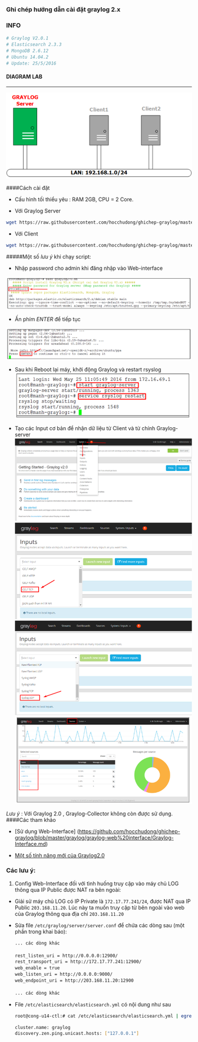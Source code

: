﻿### Ghi chép hướng dẫn cài đặt graylog 2.x

### INFO
```sh
# Graylog V2.0.1
# Elasticsearch 2.3.3
# MongoDB 2.6.12
# Ubuntu 14.04.2
# Update: 25/5/2016
```

#### DIAGRAM LAB
*** 
![Topo LAB](images/grayloglab.png)

####Cách cài đặt
 - Cấu hình tối thiểu yêu : RAM 2GB, CPU = 2 Core.
 
 - Với Graylog Server
 
 ```sh
 wget https://raw.githubusercontent.com/hocchudong/ghichep-graylog/master/graylog/graylog-scripts/graylog2-0.sh
 ```
 - Với Client
 ```sh
 wget https://raw.githubusercontent.com/hocchudong/ghichep-graylog/master/graylog/graylog-scripts/graylog-collector.sh
 ```
 
 #####Một số *lưu ý* khi chạy script:
 
 - Nhập password cho admin khi đăng nhập vào Web-interface
 
 ![NOTE1](images/i1.png)

 - Ấn phím *ENTER* để tiếp tục
 
 ![NOTE2](images/i2.png)

 - Sau khi Reboot lại máy, khởi động Graylog và restart rsyslog
 ![NOTE3](images/ii3.png)

 - Tạo các Input cơ bản để nhận dữ liệu từ Client và từ chính Graylog-server
 ![NOTE4](images/i4.png)
 ![NOTE5](images/i5.png)
 ![NOTE6](images/i6.png)
 ![NOTE7](images/i7.png)
 
*Lưu ý* : Với Graylog 2.0 ,  Graylog-Collector không còn được sử dụng.
####Các tham khảo
 - [Sử dụng Web-Interface] (https://github.com/hocchudong/ghichep-graylog/blob/master/graylog/graylog-web%20interface/Graylog-Interface.md)
 
 
 - [Một số tính năng mới của Graylog2.0](https://github.com/hocchudong/ghichep-graylog/blob/master/graylog/Graylog%202.0%20-%20Nh%E1%BB%AFng%20t%C3%ADnh%20n%C4%83ng%20m%E1%BB%9Bi.md)

 
### Các lưu ý: 
1. Config Web-Interface đối với tình huống truy cập vào máy chủ LOG thông qua IP Public được NAT ra bên ngoài:

- Giải sử máy chủ LOG có IP Private là `172.17.77.241/24`, được NAT qua IP Public `203.168.11.20`. Lúc này ta muốn truy cập từ bên ngoài vào web của Graylog thông qua địa chỉ `203.168.11.20`

- Sửa file `/etc/graylog/server/server.conf`  để chứa các dòng sau (một phần trong khai báo):
    
    ```sh
    ... các dòng khác
    
    rest_listen_uri = http://0.0.0.0:12900/
    rest_transport_uri = http://172.17.77.241:12900/
    web_enable = true
    web_listen_uri = http://0.0.0.0:9000/
    web_endpoint_uri = http://203.168.11.20:12900
    
    ... các dòng khác
    ```
    
- File `/etc/elasticsearch/elasticsearch.yml` có nội dung như sau
    
    ```sh
    root@cong-u14-ctl:# cat /etc/elasticsearch/elasticsearch.yml | egrep -v '^#|^$'
    ```
    
    ```sh
    cluster.name: graylog
    discovery.zen.ping.unicast.hosts: ["127.0.0.1"]
    ```

